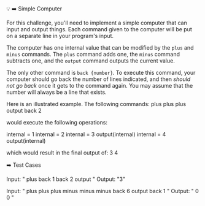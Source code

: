 💡 ➡️ Simple Computer

For this challenge, you'll need to implement a simple computer that can input and output things.
Each command given to the computer will be put on a separate line in your program's input.

The computer has one internal value that can be modified by the `plus` and `minus` commands.
The `plus` command adds one, the `minus` command subtracts one, and the `output` command outputs the current value.

The only other command is `back {number}`. To execute this command, your computer should go back the number of lines indicated, and then _should not go back_ once it gets to the command again. You may assume that the number will always be a line that exists.

Here is an illustrated example. The following commands:
plus
plus
plus
output
back 2

would execute the following operations:

internal = 1
internal = 2
internal = 3
output(internal)
internal = 4
output(internal)

which would result in the final output of:
3
4

➡️ Test Cases

Input: "
plus
back 1
back 2
output
"
Output: "3"

Input: "
plus
plus
plus
minus
minus
minus
back 6
output
back 1
"
Output: "
0
0
"

